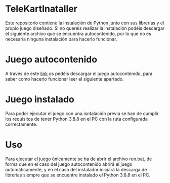 # TeleKartInataller

Este repositorio contiene la instalación de Python junto con sus librerías y el propio juego diseñado. Si no queréis realizar la instalación podéis descargar el siguiente archivo que se encuentra autocontenido, por lo que no es necesaria ninguna instalación para hacerlo funcionar.

# Juego autocontenido

A través de este [link](https://upvedues-my.sharepoint.com/:u:/g/personal/pabmars2_upv_edu_es/EXeVgYksPLlLn9T0U0QyB-QBkx7SZG4DXVSla1nl5RALFA?e=bLCGJX) os pedéis descargar el juego autocontenido, para saber como hacerlo funcionar leer el siguiente apartado.

# Juego instalado

Para poder ejecutar el juego con una isntalación previa se han de cumplir los requisitos de tener Python 3.8.8 en el PC con la ruta configurada correctamente.


# Uso

Para ejecutar el juego únicamente se ha de abrir el archivo run.bat, de forma que en el caso del juego autocontenido abrirá el juego automáticamente, y en el caso del instalador iniciará la descarga de librerías siempre que se encuentre instalado el Python 3.8.8 en el PC.
